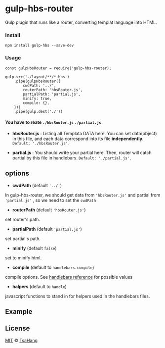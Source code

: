 # gulp-hbs-router
Gulp plugin that runs like a router, converting templat language into HTML.

### Install
```htmlembedded=
npm install gulp-hbs --save-dev
```

### Usage
```javascript=
const gulpHbsRouter = require('gulp-hbs-router);

gulp.src('./layout/**/*.hbs')
    .pipe(gulpHbsRouter({
	    cwdPath: '../',
	    routerPath: 'hbsRouter.js',
	    partialPath: 'partial.js',
	    minify: true,
	    compile: {},
    }))
    .pipe(gulp.dest('./'))
```

#### You have to reate `./hbsRouter.js` `./partial.js`
- **hbsRouter.js** : Listing all Templata DATA here.
You can set data(object) in this file, and each data correspond into its file **independently**.
`Default: './hbsRouter.js'.`

- **partial.js** : You should write your partial  here. Then, router will catch partial by this file in handlebars.
`Default: './partial.js'.`

## options
- **cwdPath** (default `'../'`)

In gulp-hbs-router, we should get data from `'hbsRouter.js'` and partial from `'partial.js'` , so we need to set the `cwdPath`

- **routerPath** (default `'hbsRouter.js'`)

set router's path.

- **partialPath** (default `'partial.js'`)

set partial's path.

- **minify** (default `false`)

set to minify html.

- **compile** (default to `handlebars.compile`)

compile options. See [handlebars reference](http://handlebarsjs.com/reference.html#base-compile) for possible values

- **halpers** (default to `handle`)

javascript functions to stand in for helpers used in the handlebars files.

## Example



## License

[MIT](https://opensource.org/licenses/MIT) © [TsaHang](https://github.com/TseHang)





